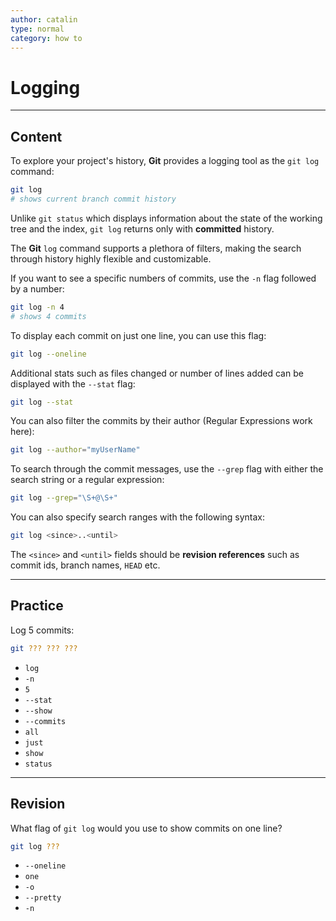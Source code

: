 ```yaml
---
author: catalin
type: normal
category: how to
---
```


# Logging


---

## Content

To explore your project's history, **Git** provides a logging tool as the `git log` command:

```bash
git log
# shows current branch commit history
```

Unlike `git status` which displays information about the state of the working tree and the index, `git log` returns only with **committed** history.

The **Git** `log` command supports a plethora of filters, making the search through history highly flexible and customizable.

If you want to see a specific numbers of commits, use the `-n` flag followed by a number:

```bash
git log -n 4
# shows 4 commits
```

To display each commit on just one line, you can use this flag:

```bash
git log --oneline
```

Additional stats such as files changed or number of lines added can be displayed with the `--stat` flag:

```bash
git log --stat
```

You can also filter the commits by their author (Regular Expressions work here):

```bash
git log --author="myUserName"
```

To search through the commit messages, use the `--grep` flag with either the search string or a regular expression:

```bash
git log --grep="\S+@\S+"
```

You can also specify search ranges with the following syntax:

```bash
git log <since>..<until>
```

The `<since>` and `<until>` fields should be **revision references** such as commit ids, branch names, `HEAD` etc.


---

## Practice

Log 5 commits:

```bash
git ??? ??? ???
```

* `log`
* `-n`
* `5`
* `--stat`
* `--show`
* `--commits`
* `all`
* `just`
* `show`
* `status`


---

## Revision

What flag of `git log` would you use to show commits on one line?

```bash
git log ???
```

* `--oneline`
* `one`
* `-o`
* `--pretty`
* `-n`
 
